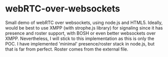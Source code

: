 webRTC-over-websockets
======================

Small demo of webRTC over websockets, using node.js and HTML5.
Ideally, would be best to use XMPP (with strophe.js library) for signaling since it has presence and roster support, with BOSH or even better websockets over XMPP. 
Nevertheless, I will stick to this implementation as this is only the POC. I have implemented 'minimal' presence/roster stack in node.js, but that is far from perfect. Roster comes from the external file.